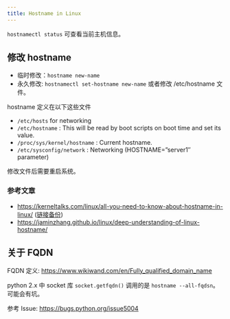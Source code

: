 ```yaml
---
title: Hostname in Linux
---
```



`hostnamectl status` 可查看当前主机信息。

## 修改 hostname

- 临时修改：`hostname new-name`
- 永久修改: `hostnamectl set-hostname new-name` 或者修改 /etc/hostname 文件。

hostname 定义在以下这些文件

- `/etc/hosts` for networking
- `/etc/hostname` : This will be read by boot scripts on boot time and set its value.
- `/proc/sys/kernel/hostname` : Current hostname.
- `/etc/sysconfig/network` : Networking (HOSTNAME=”server1″ parameter)

修改文件后需要重启系统。

### 参考文章

- https://kerneltalks.com/linux/all-you-need-to-know-about-hostname-in-linux/ ([链接备份](https://web.archive.org/web/20230602152904/https://kerneltalks.com/linux/all-you-need-to-know-about-hostname-in-linux/))
- https://jaminzhang.github.io/linux/deep-understanding-of-linux-hostname/

## 关于 FQDN

FQDN 定义: https://www.wikiwand.com/en/Fully_qualified_domain_name

python 2.x 中 socket 库 `socket.getfqdn()` 调用的是 `hostname --all-fqdsn`。可能会有坑。

参考 Issue: https://bugs.python.org/issue5004
